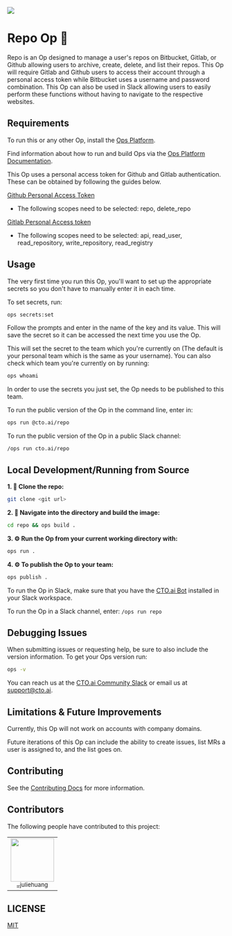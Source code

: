 ![](https://cto.ai/static/oss-banner.git)

# Repo Op  🚀
Repo is an Op designed to manage a user's repos on Bitbucket, Gitlab, or Github allowing users to archive, create, delete, and list their repos. This Op will require Gitlab and Github users to access their account through a personal access token while Bitbucket uses a username and password combination. This Op can also be used in Slack allowing users to easily perform these functions without having to navigate to the respective websites.

## Requirements
To run this or any other Op, install the [Ops Platform](https://cto.ai/platform).

Find information about how to run and build Ops via the [Ops Platform Documentation](https://cto.ai/docs/overview).

This Op uses a personal access token for Github and Gitlab authentication. These can be obtained by following the guides below. 

[Github Personal Access Token](https://help.github.com/en/github/authenticating-to-github/creating-a-personal-access-token-for-the-command-line)
- The following scopes need to be selected: repo, delete_repo

[Gitlab Personal Access token](https://docs.gitlab.com/ee/user/profile/personal_access_tokens.html)
- The following scopes need to be selected:  api, read_user, read_repository, write_repository, read_registry

## Usage
The very first time you run this Op, you'll want to set up the appropriate secrets so you don't have to manually enter it in each time. 

To set secrets, run: 

```bash
ops secrets:set
```

Follow the prompts and enter in the name of the key and its value. This will save the secret so it can be accessed the next time you use the Op. 

This will set the secret to the team which you're currently on (The default is your personal team which is the same as your username). You can also check which team you're currently on by running:  

```bash
ops whoami
```

In order to use the secrets you just set, the Op needs to be published to this team. 

To run the public version of the Op in the command line, enter in: 

```bash
ops run @cto.ai/repo
```

To run the public version of the Op in a public Slack channel: 
```
/ops run cto.ai/repo
```

## Local Development/Running from Source
**1. 👯 Clone the repo:**

```bash
git clone <git url>
```

**2. 🔨 Navigate into the directory and build the image:**

```bash
cd repo && ops build . 
```

**3. ⚙️  Run the Op from your current working directory with:**

```bash
ops run .
```

**4. ⚙️  To publish the Op to your team:**

```bash
ops publish .
```
To run the Op in Slack, make sure that you have the [CTO.ai Bot](https://cto.ai/platform) installed
in your Slack workspace.

To run the Op in a Slack channel, enter: 
`/ops run repo` 

## Debugging Issues
When submitting issues or requesting help, be sure to also include the version information. To get your Ops version run:

```bash
ops -v
```
You can reach us at the [CTO.ai Community Slack](https://cto-ai-community.slack.com/) or email us at support@cto.ai. 

## Limitations & Future Improvements
Currently, this Op will not work on accounts with company domains.  

Future iterations of this Op can include the ability to create issues, list MRs a user is assigned to, and the list goes on. 

## Contributing
See the [Contributing Docs](CONTRIBUTING.md) for more information.

## Contributors
The following people have contributed to this project: 
<table>
  <tbody>
    <tr>
      <td align="center" style="width: 80px;">
        <a href="https://gitlab.com/_juliehuang">
          <img src="https://secure.gravatar.com/avatar/7759082a0d73e31d18a31ab195a0786c?s=100&d=identicon" style="width: 100px;"><br>
          <sub>_juliehuang</sub>
        </a><br>
      </td>
    </tr>
    </tbody>
</table>

## LICENSE
[MIT](LICENSE)

